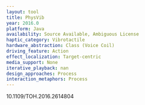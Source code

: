 ```yaml
---
layout: tool
title: PhysVib
year: 2016.0
platform: Java
availability: Source Available, Ambiguous License
haptic_category: Vibrotactile
hardware_abstraction: Class (Voice Coil)
driving_feature: Action
effect_localization: Target-centric
media_support: None
iterative_playback: nan
design_approaches: Process
interaction_metaphors: Process
---
```

10.1109/TOH.2016.2614804